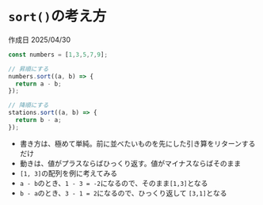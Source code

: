 # `sort()`の考え方

作成日 2025/04/30

```javascript
const numbers = [1,3,5,7,9];

// 昇順にする
numbers.sort((a, b) => {
  return a - b;
});

// 降順にする
stations.sort((a, b) => {
  return b - a;
});
```

- 書き方は、極めて単純。前に並べたいものを先にした引き算をリターンするだけ
- 動きは、値がプラスならばひっくり返す。値がマイナスならばそのまま
- `[1, 3]`の配列を例に考えてみる
- `a - b`のとき、`1 - 3 = -2`になるので、そのまま`[1,3]`となる
- `b - a`のとき、`3 - 1 = 2`になるので、ひっくり返して `[3,1]`となる
